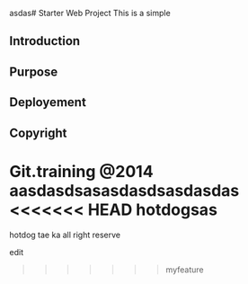 asdas# Starter Web Project
This is a simple
## Introduction
## Purpose
## Deployement
## Copyright
Git.training @2014
aasdasdsasasdasdsasdasdas
<<<<<<< HEAD
hotdogsas
=======
hotdog 
tae ka
all right reserve

edit 
>>>>>>> myfeature

